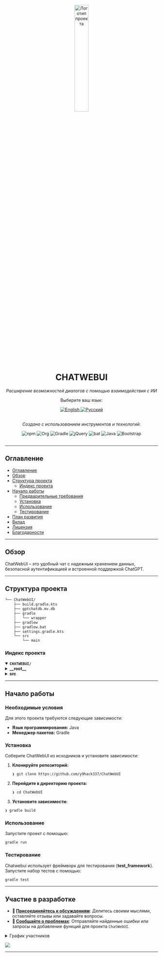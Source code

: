 <div id="top">

<!-- HEADER STYLE: CLASSIC -->
<div align="center">

<img src="https://i.imgur.com/dYuod5A.png" width="30%" style="position: relative; top: 0; right: 0;" alt="Логотип проекта"/>

# CHATWEBUI

<em>Расширение возможностей диалогов с помощью взаимодействия с ИИ</em>

<div align="center">
<p>Выберите ваш язык:</p>
<a href="README.md">
    <img src="https://img.shields.io/badge/Language-English-blue?style=for-the-badge&logo=us&logoColor=white" alt="English">
</a>
<a href="README.ru.md">
    <img src="https://img.shields.io/badge/Язык-Русский-red?style=for-the-badge&logo=ru&logoColor=white" alt="Русский">
</a>
</div>
<br>

<!-- BADGES -->
<!-- local repository, no metadata badges. -->

<em>Создано с использованием инструментов и технологий:</em>

<img src="https://img.shields.io/badge/npm-CB3837.svg?style=default&logo=npm&logoColor=white" alt="npm">
<img src="https://img.shields.io/badge/Org-77AA99.svg?style=default&logo=Org&logoColor=white" alt="Org">
<img src="https://img.shields.io/badge/Gradle-02303A.svg?style=default&logo=Gradle&logoColor=white" alt="Gradle">
<img src="https://img.shields.io/badge/jQuery-0769AD.svg?style=default&logo=jQuery&logoColor=white" alt="jQuery">
<img src="https://img.shields.io/badge/bat-31369E.svg?style=default&logo=bat&logoColor=white" alt="bat">
<img src="https://img.shields.io/badge/Java-ED8B00.svg?style=default&logo=Java&logoColor=white" alt="Java">
<img src="https://img.shields.io/badge/Bootstrap-7952B3.svg?style=default&logo=Bootstrap&logoColor=white" alt="Bootstrap">

</div>
<br>

---

## Оглавление

- [Оглавление](#оглавление)
- [Обзор](#обзор)
- [Структура проекта](#структура-проекта)
    - [Индекс проекта](#индекс-проекта)
- [Начало работы](#начало-работы)
    - [Предварительные требования](#предварительные-требования)
    - [Установка](#установка)
    - [Использование](#использование)
    - [Тестирование](#тестирование)
- [План развития](#план-развития)
- [Вклад](#вклад)
- [Лицензия](#лицензия)
- [Благодарности](#благодарности)

---

## Обзор

ChatWebUI – это удобный чат с надежным хранением данных, безопасной аутентификацией и встроенной поддержкой ChatGPT.

---

## Структура проекта

```sh
└── ChatWebUI/
    ├── build.gradle.kts
    ├── gptchatdb.mv.db
    ├── gradle
    │   └── wrapper
    ├── gradlew
    ├── gradlew.bat
    ├── settings.gradle.kts
    └── src
        └── main
  ```

### Индекс проекта
<details open>
<summary><b><code>CHATWEBUI/</code></b></summary>
<!-- __root__ Submodule -->
<details>
<summary><b>__root__</b></summary>
<blockquote>
<div class='directory-path' style='padding: 8px 0; color: #666;'>
<code><b>⦿ __root__</b></code>
<table style='width: 100%; border-collapse: collapse;'>
<thead>
<tr style='background-color: #f8f9fa;'>
<th style='width: 30%; text-align: left; padding: 8px;'>Имя файла</th>
<th style='text-align: left; padding: 8px;'>Краткое описание</th>
</tr>
</thead>
<tr style='border-bottom: 1px solid #eee;'>
<td style='padding: 8px;'><b><a href='ChatWebUI/blob/master/build.gradle.kts'>build.gradle.kts</a></b></td>
<td style='padding: 8px;'>- Определяет конфигурации проекта и зависимости для приложения Spring Boot, поддерживающего веб-разработку, сохранение данных и безопасную аутентификацию пользователей.<br>- Создает среду на основе Kotlin с необходимыми библиотеками, включая JPA для взаимодействия с базой данных, JWT для безопасности на основе токенов и различные стартеры Spring Boot для упрощения функций приложения.<br>- Дополнительно способствует тестированию и улучшению пользовательского интерфейса с помощью интегрированных веб-ресурсов и фреймворков, способствуя хорошо структурированной и функциональной архитектуре программного обеспечения.</td>
</tr>
<tr style='border-bottom: 1px solid #eee;'>
<td style='padding: 8px;'><b><a href='ChatWebUI/blob/master/gradlew.bat'>gradlew.bat</a></b></td>
<td style='padding: 8px;'>- Предоставляет скрипт запуска Gradle для сред Windows, облегчающий выполнение задач автоматизации сборки для проекта.<br>- Он устанавливает необходимые конфигурации, включая домашний каталог приложений и параметры JVM по умолчанию, обеспечивая правильную идентификацию среды выполнения Java.<br>- Этот скрипт служит ключевой точкой входа для инициализации оболочки Gradle, упрощая общий процесс сборки в архитектуре кодовой базы.</td>
</tr>
<tr style='border-bottom: 1px solid #eee;'>
<td style='padding: 8px;'><b><a href='ChatWebUI/blob/master/settings.gradle.kts'>settings.gradle.kts</a></b></td>
<td style='padding: 8px;'>- Определяет имя корневого проекта как ChatWebUI, устанавливая четкую идентификацию для проекта в его общей архитектуре.<br>- Этот базовый элемент помогает организовать различные модули и компоненты, обеспечивая согласованность и последовательность по всей кодовой базе.<br>- Как часть структуры проекта, он играет решающую роль в облегчении сборок и зависимостей, в конечном итоге поддерживая бесперебойную разработку и совместную работу.</td>
</tr>
</table>
</blockquote>
</details>
<!-- src Submodule -->
<details>
<summary><b>src</b></summary>
<blockquote>
<div class='directory-path' style='padding: 8px 0; color: #666;'>
<code><b>⦿ src</b></code>
<!-- main Submodule -->
<details>
<summary><b>main</b></summary>
<blockquote>
<div class='directory-path' style='padding: 8px 0; color: #666;'>
<code><b>⦿ src.main</b></code>
<!-- java Submodule -->
<details>
<summary><b>java</b></summary>
<blockquote>
<div class='directory-path' style='padding: 8px 0; color: #666;'>
<code><b>⦿ src.main.java</b></code>
<!-- org Submodule -->
<details>
<summary><b>org</b></summary>
<blockquote>
<div class='directory-path' style='padding: 8px 0; color: #666;'>
<code><b>⦿ src.main.java.org</b></code>
<!-- hack337 Submodule -->
<details>
<summary><b>hack337</b></summary>
<blockquote>
<div class='directory-path' style='padding: 8px 0; color: #666;'>
<code><b>⦿ src.main.java.org.hack337.gptchat</b></code>
<!-- gptchat Submodule -->
<details>
<summary><b>gptchat</b></summary>
<blockquote>
<div class='directory-path' style='padding: 8px 0; color: #666;'>
<code><b>⦿ src.main.java.org.hack337.gptchat</b></code>
<table style='width: 100%; border-collapse: collapse;'>
<thead>
<tr style='background-color: #f8f9fa;'>
<th style='width: 30%; text-align: left; padding: 8px;'>Имя файла</th>
<th style='text-align: left; padding: 8px;'>Краткое описание</th>
</tr>
</thead>
<tr style='border-bottom: 1px solid #eee;'>
<td style='padding: 8px;'><b><a href='ChatWebUI/blob/master/src\main\java\org\hack337\gptchat\GptChatApplication.java'>GptChatApplication.java</a></b></td>
<td style='padding: 8px;'>- Запускает приложение GptChat, служащее основной точкой входа в архитектуру проекта.<br>- Используя Spring Boot, он инициализирует контекст и конфигурации приложения, обеспечивая бесшовную интеграцию функций.<br>- Сканируя свойства конфигурации, он позволяет гибко настраивать, тем самым облегчая разработку надежного чат-приложения, основанного на передовых возможностях ИИ.</td>
</tr>
</table>
<!-- config Submodule -->
<details>
<summary><b>config</b></summary>
<blockquote>
<div class='directory-path' style='padding: 8px 0; color: #666;'>
<code><b>⦿ src.main.java.org.hack337.gptchat.config</b></code>
<table style='width: 100%; border-collapse: collapse;'>
<thead>
<tr style='background-color: #f8f9fa;'>
<th style='width: 30%; text-align: left; padding: 8px;'>Имя файла</th>
<th style='text-align: left; padding: 8px;'>Краткое описание</th>
</tr>
</thead>
<tr style='border-bottom: 1px solid #eee;'>
<td style='padding: 8px;'><b><a href='ChatWebUI/blob/master/src\main\java\org\hack337\gptchat\config\JwtProperties.java'>JwtProperties.java</a></b></td>
<td style='padding: 8px;'>- Управляет свойствами JWT (JSON Web Token) в приложении GPTChat, облегчая безопасную аутентификацию и авторизацию пользователей.<br>- Определяя основные атрибуты конфигурации, такие как секретный ключ и время истечения срока действия, он обеспечивает правильную проверку и применение мер безопасности, тем самым играя критически важную роль в общей архитектуре для защиты конфиденциальных данных и поддержания целостности сеанса на протяжении всего приложения.</td>
</tr>
<tr style='border-bottom: 1px solid #eee;'>
<td style='padding: 8px;'><b><a href='ChatWebUI/blob/master/src\main\java\org\hack337\gptchat\config\SecurityConfig.java'>SecurityConfig.java</a></b></td>
<td style='padding: 8px;'>- Устанавливает конфигурации безопасности для приложения, обеспечивая надежную систему аутентификации и авторизации.<br>- Он интегрирует аутентификацию на основе JWT, настраивая правила доступа и управление сеансами.<br>- Разрешая доступ к определенным конечным точкам для общественности и защищая другие, он создает безопасную среду для взаимодействия пользователей в рамках более широкой архитектуры чат-приложения, эффективно защищая конфиденциальные операции.</td>
</tr>
</table>
</blockquote>
</details>
<!-- controller Submodule -->
<details>
<summary><b>controller</b></summary>
<blockquote>
<div class='directory-path' style='padding: 8px 0; color: #666;'>
<code><b>⦿ src.main.java.org.hack337.gptchat.controller</b></code>
<table style='width: 100%; border-collapse: collapse;'>
<thead>
<tr style='background-color: #f8f9fa;'>
<th style='width: 30%; text-align: left; padding: 8px;'>Имя файла</th>
<th style='text-align: left; padding: 8px;'>Краткое описание</th>
</tr>
</thead>
<tr style='border-bottom: 1px solid #eee;'>
<td style='padding: 8px;'><b><a href='ChatWebUI/blob/master/src\main\java\org\hack337\gptchat\controller\AuthController.java'>AuthController.java</a></b></td>
<td style='padding: 8px;'>- AuthController облегчает аутентификацию и регистрацию пользователей в приложении gptchat.<br>- Он предоставляет конечные точки для входа и регистрации пользователей, обеспечивая безопасное взаимодействие с системой аутентификации.<br>- Управляя допустимыми запросами и отвечая соответствующими кодами состояния, он улучшает пользовательский опыт, используя базовый AuthService для обработки логики аутентификации.<br>- Этот компонент играет критически важную роль в общей архитектуре, управляя доступом и безопасностью пользователей.</td>
</tr>
<tr style='border-bottom: 1px solid #eee;'>
<td style='padding: 8px;'><b><a href='ChatWebUI/blob/master/src\main\java\org\hack337\gptchat\controller\ChatApiController.java'>ChatApiController.java</a></b></td>
<td style='padding: 8px;'>- ChatApiController облегчает взаимодействие пользователей в чат-приложении, управляя сеансами чата и обменом сообщениями.<br>- Он позволяет пользователям инициировать новые чаты, извлекать свои существующие чаты и сообщения, отправлять новые сообщения, а также редактировать или генерировать ответы.<br>- Этот контроллер служит основой функциональности чата, обеспечивая бесперебойный опыт вовлечения пользователей в разговоры в отзывчивой и динамичной манере.</td>
</tr>
<tr style='border-bottom: 1px solid #eee;'>
<td style='padding: 8px;'><b><a href='ChatWebUI/blob/master/src\main\java\org\hack337\gptchat\controller\ChatWebController.java'>ChatWebController.java</a></b></td>
<td style='padding: 8px;'>- ChatWebController управляет взаимодействием пользователей в приложении, управляя маршрутизацией для входа, регистрации и функций чата.<br>- Он интегрирует службы пользователей и чата для извлечения и представления данных, специфичных для пользователя, обеспечивая бесперебойный опыт навигации по интерфейсу чата.<br>- Используя архитектуру Spring MVC, он служит центральным узлом для обработки аутентификации пользователей и операций, связанных с чатом.</td>
</tr>
</table>
</blockquote>
</details>
<!-- dto Submodule -->
<details>
<summary><b>dto</b></summary>
<blockquote>
<div class='directory-path' style='padding: 8px 0; color: #666;'>
<code><b>⦿ src.main.java.org.hack337.gptchat.dto</b></code>
<table style='width: 100%; border-collapse: collapse;'>
<thead>
<tr style='background-color: #f8f9fa;'>
<th style='width: 30%; text-align: left; padding: 8px;'>Имя файла</th>
<th style='text-align: left; padding: 8px;'>Краткое описание</th>
</tr>
</thead>
<tr style='border-bottom: 1px solid #eee;'>
<td style='padding: 8px;'><b><a href='ChatWebUI/blob/master/src\main\java\org\hack337\gptchat\dto\AuthRequest.java'>AuthRequest.java</a></b></td>
<td style='padding: 8px;'>- AuthRequest служит объектом передачи данных (DTO) в приложении gptchat, инкапсулирующим данные аутентификации пользователя, в частности, электронную почту и пароль.<br>- Он гарантирует, что предоставленный адрес электронной почты соответствует действительному формату и что оба поля не оставлены пустыми, тем самым обеспечивая соблюдение основных правил проверки.<br>- Эта функциональность упрощает процесс аутентификации пользователя, облегчая безопасные операции входа по всей архитектуре кодовой базы.</td>
</tr>
<tr style='border-bottom: 1px solid #eee;'>
<td style='padding: 8px;'><b><a href='ChatWebUI/blob/master/src\main\java\org\hack337\gptchat\dto\ChatDto.java'>ChatDto.java</a></b></td>
<td style='padding: 8px;'>- ChatDto служит объектом передачи данных в проекте, инкапсулирующим важную информацию о сеансе чата.<br>- Он включает такие атрибуты, как уникальный идентификатор чата, связанный идентификатор пользователя, временную метку создания и коллекцию сообщений.<br>- Эта модель облегчает связь между различными уровнями приложения, гарантируя, что данные, связанные с чатом, структурированы и легко управляемы по всей архитектуре кодовой базы.</td>
</tr>
<tr style='border-bottom: 1px solid #eee;'>
<td style='padding: 8px;'><b><a href='ChatWebUI/blob/master/src\main\java\org\hack337\gptchat\dto\EditMessageRequest.java'>EditMessageRequest.java</a></b></td>
<td style='padding: 8px;'>- Облегчает редактирование содержимого сообщений в чат-приложении, определяя структуру для запросов на редактирование сообщений.<br>- Гарантирует, что любое отправленное содержимое проверяется для предотвращения пустых сообщений, повышая общую целостность и удобство использования системы обмена сообщениями.<br>- Этот DTO играет решающую роль в поддержании надежной связи в архитектуре проекта.</td>
</tr>
<tr style='border-bottom: 1px solid #eee;'>
<td style='padding: 8px;'><b><a href='ChatWebUI/blob/master/src\main\java\org\hack337\gptchat\dto\GptApiResponse.java'>GptApiResponse.java</a></b></td>
<td style='padding: 8px;'>- GptApiResponse служит объектом передачи данных в приложении GPT-чата, инкапсулируя структуру ответа, полученного от GPT API.<br>- Он обеспечивает бесшовную интеграцию, обрабатывая различные свойства, включая статистику использования и варианты ответа, при этом надежно управляя потенциальными изменениями в API.<br>- Этот класс также предоставляет метод для извлечения содержимого первого варианта ответа, повышая удобство использования в общей архитектуре.</td>
</tr>
<tr style='border-bottom: 1px solid #eee;'>
<td style='padding: 8px;'><b><a href='ChatWebUI/blob/master/src\main\java\org\hack337\gptchat\dto\GptRequest.java'>GptRequest.java</a></b></td>
<td style='padding: 8px;'>- GptRequest служит объектом передачи данных, который инкапсулирует основные параметры для выполнения запросов к модели GPT.<br>- Он определяет тип модели и содержит список полезных нагрузок сообщений, каждая из которых представляет взаимодействие пользователя, помощника или системы.<br>- Эта структура облегчает беспрепятственный обмен информацией в более широкой архитектуре приложения GPT-чата, обеспечивая эффективную связь и обработку данных.</td>
</tr>
<tr style='border-bottom: 1px solid #eee;'>
<td style='padding: 8px;'><b><a href='ChatWebUI/blob/master/src\main\java\org\hack337\gptchat\dto\GptResponse.java'>GptResponse.java</a></b></td>
<td style='padding: 8px;'>- Облегчает представление ответов, сгенерированных моделью GPT в приложении.<br>- Используя аннотации данных, он определяет структуру, которая включает ответ и его тип, обеспечивая согласованность по всей кодовой базе.<br>- Этот DTO (объект передачи данных) играет решающую роль в управлении связью между различными компонентами, улучшая общую обработку данных и управление ответами в архитектуре проекта.</td>
</tr>
<tr style='border-bottom: 1px solid #eee;'>
<td style='padding: 8px;'><b><a href='ChatWebUI/blob/master/src\main\java\org\hack337\gptchat\dto\JwtResponse.java'>JwtResponse.java</a></b></td>
<td style='padding: 8px;'>- JwtResponse служит объектом передачи данных, который инкапсулирует структуру ответа JSON Web Token (JWT) в приложении.<br>- Он предоставляет важную информацию, включая сгенерированный токен доступа и его тип, поддерживая безопасные рабочие процессы аутентификации и авторизации пользователей.<br>- Этот объект является неотъемлемой частью архитектуры кодовой базы, облегчая эффективную связь между клиентом и сервером во время процесса аутентификации.</td>
</tr>
<tr style='border-bottom: 1px solid #eee;'>
<td style='padding: 8px;'><b><a href='ChatWebUI/blob/master/src\main\java\org\hack337\gptchat\dto\MessageDto.java'>MessageDto.java</a></b></td>
<td style='padding: 8px;'>- MessageDto служит объектом передачи данных в архитектуре приложения GPT Chat, инкапсулирующим основные атрибуты чат-сообщения, включая его уникальный идентификатор, связанный идентификатор чата, роль пользователя, текстовое содержимое и временную метку.<br>- Эта структура облегчает эффективную обработку данных между различными уровнями приложения, способствуя чистому взаимодействию и поддержанию согласованности в представлении сообщений по всей системе.</td>
</tr>
<tr style='border-bottom: 1px solid #eee;'>
<td style='padding: 8px;'><b><a href='ChatWebUI/blob/master/src\main\java\org\hack337\gptchat\dto\RegisterRequest.java'>RegisterRequest.java</a></b></td>
<td style='padding: 8px;'>- RegisterRequest служит объектом передачи данных в приложении GPT Chat, облегчая регистрацию пользователя путем инкапсуляции важной информации о пользователе.<br>- Он гарантирует, что предоставленный адрес электронной почты является действительным и не пустым, одновременно обеспечивая соблюдение требований к длине пароля.<br>- Этот механизм проверки играет решающую роль в поддержании целостности данных и повышении безопасности в процессе регистрации пользователей приложения.</td>
</tr>
<tr style='border-bottom: 1px solid #eee;'>
<td style='padding: 8px;'><b><a href='ChatWebUI/blob/master/src\main\java\org\hack337\gptchat\dto\SendMessageResponse.java'>SendMessageResponse.java</a></b></td>
<td style='padding: 8px;'>- Определяет объект передачи данных для инкапсуляции ответа от функции отправки сообщений в приложении GPT Chat.<br>- Он облегчает обмен пользовательскими и помощниковыми сообщениями, оптимизируя связь между различными компонентами системы.<br>- Эта структура улучшает читаемость и поддерживаемость кода, обеспечивая четкое представление результатов взаимодействия в более широкой архитектуре.</td>
</tr>
</table>
</blockquote>
</details>
<!-- entity Submodule -->
<details>
<summary><b>entity</b></summary>
<blockquote>
<div class='directory-path' style='padding: 8px 0; color: #666;'>
<code><b>⦿ src.main.java.org.hack337.gptchat.entity</b></code>
<table style='width: 100%; border-collapse: collapse;'>
<thead>
<tr style='background-color: #f8f9fa;'>
<th style='width: 30%; text-align: left; padding: 8px;'>Имя файла</th>
<th style='text-align: left; padding: 8px;'>Краткое описание</th>
</tr>
</thead>
<tr style='border-bottom: 1px solid #eee;'>
<td style='padding: 8px;'><b><a href='ChatWebUI/blob/master/src\main\java\org\hack337\gptchat\entity\Chat.java'>Chat.java</a></b></td>
<td style='padding: 8px;'>- Определяет сущность Chat в приложении GPT Chat, представляющую разговор, связанный с конкретным пользователем.<br>- Он автоматически отслеживает временную метку создания и поддерживает список связанных сообщений, обеспечивая структурированное и постоянное хранение взаимодействий в чате.<br>- Эта сущность играет решающую роль в управлении пользовательскими разговорами, способствуя общей функциональности чат-системы как части архитектуры проекта.</td>
</tr>
<tr style='border-bottom: 1px solid #eee;'>
<td style='padding: 8px;'><b><a href='ChatWebUI/blob/master/src\main\java\org\hack337\gptchat\entity\Message.java'>Message.java</a></b></td>
<td style='padding: 8px;'>- Определяет сущность Message, представляющую запись разговора в приложении GPT Chat.<br>- Он устанавливает связи с сущностью Chat и обеспечивает проверку необходимых полей.<br>- Захватывая содержимое сообщения, связанную роль и временную метку создания, эта сущность играет решающую роль в управлении взаимодействием пользователей и поддержании целостности историй чата в общей архитектуре проекта.</td>
</tr>
<tr style='border-bottom: 1px solid #eee;'>
<td style='padding: 8px;'><b><a href='ChatWebUI/blob/master/src\main\java\org\hack337\gptchat\entity\Role.java'>Role.java</a></b></td>
<td style='padding: 8px;'>- Определяет набор ролей в приложении, в частности Пользователь, Помощник и Система.<br>- Эти роли являются неотъемлемой частью общей архитектуры проекта, облегчая четкие различия между различными сущностями, которые взаимодействуют в экосистеме чат-приложений.<br>- Назначенные роли определяют поведение и разрешения, обеспечивая организованный поток взаимодействий и улучшая пользовательский опыт в системе.</td>
</tr>
<tr style='border-bottom: 1px solid #eee;'>
<td style='padding: 8px;'><b><a href='ChatWebUI/blob/master/src\main\java\org\hack337\gptchat\entity\User.java'>User.java</a></b></td>
<td style='padding: 8px;'>- Сущность User моделирует пользователя приложения, инкапсулируя важные атрибуты, такие как адрес электронной почты, пароль и информация о временной метке для создания и последнего входа.<br>- Он обеспечивает уникальность электронной почты и обеспечивает проверку важных полей.<br>- Кроме того, он устанавливает связь с сущностями чата, позволяя эффективно извлекать и управлять данными чата, специфичными для пользователя.<br>- Эта архитектура поддерживает аутентификацию и взаимодействие пользователей в рамках более широкого фреймворка чат-приложения.</td>
</tr>
</table>
</blockquote>
</details>
<!-- exception Submodule -->
<details>
<summary><b>exception</b></summary>
<blockquote>
<div class='directory-path' style='padding: 8px 0; color: #666;'>
<code><b>⦿ src.main.java.org.hack337.gptchat.exception</b></code>
<table style='width: 100%; border-collapse: collapse;'>
<thead>
<tr style='background-color: #f8f9fa;'>
<th style='width: 30%; text-align: left; padding: 8px;'>Имя файла</th>
<th style='text-align: left; padding: 8px;'>Краткое описание</th>
</tr>
</thead>
<tr style='border-bottom: 1px solid #eee;'>
<td style='padding: 8px;'><b><a href='ChatWebUI/blob/master/src\main\java\org\hack337\gptchat\exception\GlobalExceptionHandler.java'>GlobalExceptionHandler.java</a></b></td>
<td style='padding: 8px;'>- GlobalExceptionHandler охватывает основную функциональность для централизованной обработки исключений в приложении, гарантируя, что все сценарии ошибок управляются согласованно.<br>- Он обрабатывает различные исключения, такие как отсутствие ресурса, сбои проверки, проблемы аутентификации и отказы в доступе, предоставляя структурированные ответы с соответствующими деталями.<br>- Это улучшает общий пользовательский опыт, предоставляя значимую обратную связь для ошибок, возникающих во время взаимодействия с API.</td>
</tr>
<tr style='border-bottom: 1px solid #eee;'>
<td style='padding: 8px;'><b><a href='ChatWebUI/blob/master/src\main\java\org\hack337\gptchat\exception\ResourceNotFoundException.java'>ResourceNotFoundException.java</a></b></td>
<td style='padding: 8px;'>- ResourceNotFoundException служит настраиваемым исключением в архитектуре проекта, специально разработанным для обработки сценариев, когда запрошенные ресурсы не найдены.<br>- Интегрируясь с управлением статусом ответа Spring, он гарантирует, что пользователи получают соответствующие HTTP-ответы NOT FOUND.<br>- Это повышает общую надежность и удобство использования приложения, предоставляя значимую обратную связь во время операций, связанных с извлечением ресурсов.</td>
</tr>
</table>
</blockquote>
</details>
<!-- repository Submodule -->
<details>
<summary><b>repository</b></summary>
<blockquote>
<div class='directory-path' style='padding: 8px 0; color: #666;'>
<code><b>⦿ src.main.java.org.hack337.gptchat.repository</b></code>
<table style='width: 100%; border-collapse: collapse;'>
<thead>
<tr style='background-color: #f8f9fa;'>
<th style='width: 30%; text-align: left; padding: 8px;'>Имя файла</th>
<th style='text-align: left; padding: 8px;'>Краткое описание</th>
</tr>
</thead>
<tr style='border-bottom: 1px solid #eee;'>
<td style='padding: 8px;'><b><a href='ChatWebUI/blob/master/src\main\java\org\hack337\gptchat\repository\ChatRepository.java'>ChatRepository.java</a></b></td>
<td style='padding: 8px;'>- Облегчает управление и извлечение данных чата в приложении, предоставляя основные методы запросов, которые связывают сущности чата с их связанными пользователями.<br>- Этот интерфейс позволяет беспрепятственно извлекать записи чата, поддерживает упорядочивание по дате создания и позволяет включать сообщения при доступе к определенным чатам.<br>- Он играет критически важную роль в улучшении общей функциональности функции чата в системе.</td>
</tr>
<tr style='border-bottom: 1px solid #eee;'>
<td style='padding: 8px;'><b><a href='ChatWebUI/blob/master/src\main\java\org\hack337\gptchat\repository\MessageRepository.java'>MessageRepository.java</a></b></td>
<td style='padding: 8px;'>- Предоставляет интерфейс репозитория для управления сущностями Message в приложении.<br>- Он использует Spring Data JPA для облегчения операций CRUD, обеспечивая бесперебойное сохранение и извлечение данных.<br>- Эта функциональность имеет решающее значение для общей архитектуры, обеспечивая эффективное хранение и доступ к сообщениям, тем самым поддерживая основную цель приложения по облегчению взаимодействия в чате.</td>
</tr>
<tr style='border-bottom: 1px solid #eee;'>
<td style='padding: 8px;'><b><a href='ChatWebUI/blob/master/src\main\java\org\hack337\gptchat\repository\UserRepository.java'>UserRepository.java</a></b></td>
<td style='padding: 8px;'>- UserRepository служит важным компонентом проекта, предоставляя интерфейс для доступа к данным и их манипулирования, связанных с сущностями User.<br>- Благодаря своим методам он облегчает извлечение и проверку пользователей на основе адресов электронной почты, тем самым расширяя возможности управления пользователями в более широкой архитектуре.<br>- Этот репозиторий играет жизненно важную роль в обеспечении бесшовной интеграции с базой данных, поддерживая эффективные операции, связанные с пользователями, в приложении.</td>
</tr>
</table>
</blockquote>
</details>
<!-- security Submodule -->
<details>
<summary><b>security</b></summary>
<blockquote>
<div class='directory-path' style='padding: 8px 0; color: #666;'>
<code><b>⦿ src.main.java.org.hack337.gptchat.security</b></code>
<table style='width: 100%; border-collapse: collapse;'>
<thead>
<tr style='background-color: #f8f9fa;'>
<th style='width: 30%; text-align: left; padding: 8px;'>Имя файла</th>
<th style='text-align: left; padding: 8px;'>Краткое описание</th>
</tr>
</thead>
<tr style='border-bottom: 1px solid #eee;'>
<td style='padding: 8px;'><b><a href='ChatWebUI/blob/master/src\main\java\org\hack337\gptchat\security\JwtAuthenticationFilter.java'>JwtAuthenticationFilter.java</a></b></td>
<td style='padding: 8px;'>- JwtAuthenticationFilter служит жизненно важным компонентом в архитектуре безопасности приложения, управляя проверкой JSON Web Token (JWT) и аутентификацией пользователей.<br>- Он перехватывает HTTP-запросы для извлечения и проверки JWT, впоследствии обновляя контекст безопасности с данными аутентификации пользователя.<br>- Этот процесс обеспечивает безопасный контроль доступа, тем самым повышая общую защиту ресурсов приложения от несанкционированного доступа.</td>
</tr>
<tr style='border-bottom: 1px solid #eee;'>
<td style='padding: 8px;'><b><a href='ChatWebUI/blob/master/src\main\java\org\hack337\gptchat\security\JwtTokenProvider.java'>JwtTokenProvider.java</a></b></td>
<td style='padding: 8px;'>- JwtTokenProvider облегчает безопасную аутентификацию и авторизацию пользователей в приложении, управляя JSON Web Tokens (JWT).<br>- Он генерирует токены на основе учетных данных пользователя, проверяет их и извлекает информацию о пользователе из токенов.<br>- Разрешая токены из HTTP-запросов, он гарантирует, что только аутентифицированные пользователи могут получать доступ к защищенным ресурсам, тем самым улучшая общую архитектуру безопасности кодовой базы.</td>
</tr>
<tr style='border-bottom: 1px solid #eee;'>
<td style='padding: 8px;'><b><a href='ChatWebUI/blob/master/src\main\java\org\hack337\gptchat\security\UserDetailsServiceImpl.java'>UserDetailsServiceImpl.java</a></b></td>
<td style='padding: 8px;'>- Облегчает аутентификацию и управление пользователями в приложении, реализуя интерфейс UserDetailsService.<br>- Он извлекает информацию о пользователе из базы данных на основе электронной почты или идентификатора пользователя, обеспечивая безопасную идентификацию во время процессов входа.<br>- Инкапсулируя пользовательские данные и роли, он поддерживает общую архитектуру безопасности проекта, обеспечивая надежную авторизацию пользователей и контроль доступа.</td>
</tr>
</table>
</blockquote>
</details>
<!-- service Submodule -->
<details>
<summary><b>service</b></summary>
<blockquote>
<div class='directory-path' style='padding: 8px 0; color: #666;'>
<code><b>⦿ src.main.java.org.hack337.gptchat.service</b></code>
<table style='width: 100%; border-collapse: collapse;'>
<thead>
<tr style='background-color: #f8f9fa;'>
<th style='width: 30%; text-align: left; padding: 8px;'>Имя файла</th>
<th style='text-align: left; padding: 8px;'>Краткое описание</th>
</tr>
</thead>
<tr style='border-bottom: 1px solid #eee;'>
<td style='padding: 8px;'><b><a href='ChatWebUI/blob/master/src\main\java\org\hack337\gptchat\service\AuthService.java'>AuthService.java</a></b></td>
<td style='padding: 8px;'>- AuthService служит критически важным компонентом системы аутентификации в архитектуре проекта, облегчая процессы регистрации и входа пользователей.<br>- Он обеспечивает безопасное управление учетными данными пользователей, подтверждая уникальность адресов электронной почты при регистрации и генерируя токены JWT при успешном входе.<br>- Кроме того, он отслеживает активность пользователей, обновляя временные метки входа, повышая общую безопасность и удобство использования.</td>
</tr>
<tr style='border-bottom: 1px solid #eee;'>
<td style='padding: 8px;'><b><a href='ChatWebUI/blob/master/src\main\java\org\hack337\gptchat\service\ChatService.java'>ChatService.java</a></b></td>
<td style='padding: 8px;'>- ChatService координирует основные функции чат-приложения, позволяя пользователям инициировать новые чаты, извлекать истории своих чатов и взаимодействовать с разговорным ИИ.<br>- Управляя обменом сообщениями, включая отправку и повторную генерацию пользовательских и помощниковых сообщений, он обеспечивает бесперебойное общение.<br>- Его интеграция с репозиториями и пользовательскими службами лежит в основе надежной архитектуры, которая уделяет приоритетное внимание вовлечению пользователей и взаимодействию с ответами, управляемыми ИИ.</td>
</tr>
<tr style='border-bottom: 1px solid #eee;'>
<td style='padding: 8px;'><b><a href='ChatWebUI/blob/master/src\main\java\org\hack337\gptchat\service\GptService.java'>GptService.java</a></b></td>
<td style='padding: 8px;'>- GptService облегчает взаимодействие с GPT API, позволяя извлекать ответы, сгенерированные ИИ, на основе истории чата пользователя.<br>- Собирая запросы из сохраненных сообщений и обрабатывая связь с API, он обеспечивает бесшовную интеграцию возможностей ИИ в приложение.<br>- Эта служба улучшает пользовательский опыт, предоставляя динамические и контекстуально релевантные ответы, в конечном итоге способствуя достижению цели проекта по обеспечению интеллектуального взаимодействия в чате.</td>
</tr>
<tr style='border-bottom: 1px solid #eee;'>
<td style='padding: 8px;'><b><a href='ChatWebUI/blob/master/src\main\java\org\hack337\gptchat\service\UserService.java'>UserService.java</a></b></td>
<td style='padding: 8px;'>- UserService предоставляет функциональность для получения текущего аутентифицированного пользователя в приложении.<br>- Он использует Spring Security для доступа к деталям аутентификации пользователя и извлекает информацию о пользователе из UserRepository по их электронной почте.<br>- Инкапсулируя эту логику, служба упрощает управление пользователями и улучшает общую архитектуру приложения, обеспечивая безопасный доступ к пользовательским данным на протяжении всего проекта.</td>
</tr>
</table>
</blockquote>
</details>
</blockquote>
</details>
</blockquote>
</details>
</blockquote>
</details>
</blockquote>
</details>
<!-- resources Submodule -->
<details>
<summary><b>resources</b></summary>
<blockquote>
<div class='directory-path' style='padding: 8px 0; color: #666;'>
<code><b>⦿ src.main.resources</b></code>
<!-- templates Submodule -->
<details>
<summary><b>templates</b></summary>
<blockquote>
<div class='directory-path' style='padding: 8px 0; color: #666;'>
<code><b>⦿ src.main.resources.templates</b></code>
<table style='width: 100%; border-collapse: collapse;'>
<thead>
<tr style='background-color: #f8f9fa;'>
<th style='width: 30%; text-align: left; padding: 8px;'>Имя файла</th>
<th style='text-align: left; padding: 8px;'>Краткое описание</th>
</tr>
</thead>
<tr style='border-bottom: 1px solid #eee;'>
<td style='padding: 8px;'><b><a href='ChatWebUI/blob/master/src\main\resources\templates\chat.html'>chat.html</a></b></td>
<td style='padding: 8px;'>- HTML-шаблон чата облегчает взаимодействие пользователей в ChatApp, предоставляя динамичный и визуально привлекательный интерфейс.<br>- Он включает боковую панель для навигации по чату, область отображения сообщений и элементы управления вводом для отправки сообщений.<br>- Улучшенный с помощью Tailwind CSS и jQuery, этот шаблон упрощает работу с чатом, обеспечивая связь в реальном времени и управление пользователями, что является неотъемлемой частью общей структуры приложения.</td>
</tr>
<tr style='border-bottom: 1px solid #eee;'>
<td style='padding: 8px;'><b><a href='ChatWebUI/blob/master/src\main\resources\templates\login.html'>login.html</a></b></td>
<td style='padding: 8px;'>- Облегчая аутентификацию пользователей для ChatApp, HTML-шаблон входа предоставляет удобный интерфейс для безопасного входа пользователей с их электронной почтой и паролем.<br>- Улучшенный отзывчивым дизайном и стильными компонентами с использованием Tailwind CSS и анимации, он также направляет новых пользователей на страницу регистрации, обеспечивая плавный переход между созданием учетной записи и доступом, способствуя общей надежности пользовательского опыта приложения.</td>
</tr>
<tr style='border-bottom: 1px solid #eee;'>
<td style='padding: 8px;'><b><a href='ChatWebUI/blob/master/src\main\resources\templates\register.html'>register.html</a></b></td>
<td style='padding: 8px;'>- Облегчает регистрацию пользователей для ChatApp, предоставляя интуитивно понятную, адаптивную HTML-форму.<br>- Пользователи могут вводить свой адрес электронной почты, пароль и подтверждение пароля, обеспечивая оптимизированный процесс адаптации.<br>- Включает клиентскую проверку и обратную связь с пользователем для обработки ошибок и сообщений об успехе.<br>- Расположенный в каталоге шаблонов, он легко интегрируется в более широкую архитектуру приложения, улучшая взаимодействие с пользователем и доступность.</td>
</tr>
</table>
</blockquote>
</details>
</blockquote>
</details>
</blockquote>
</details>
</blockquote>
</details>
</blockquote>
</details>
</blockquote>
</details>
</blockquote>
</details>
</details>

---

## Начало работы

### Необходимые условия

Для этого проекта требуются следующие зависимости:

- **Язык программирования:** Java
- **Менеджер пакетов:** Gradle

### Установка

Соберите ChatWebUI из исходников и установите зависимости:

1. **Клонируйте репозиторий:**

    ```sh
    ❯ git clone https://github.com/y9hack337/ChatWebUI
    ```

2. **Перейдите в директорию проекта:**

    ```sh
    ❯ cd ChatWebUI
    ```

3. **Установите зависимости:**

<!-- ЗНАЧОК SHIELDS В ДАННЫЙ МОМЕНТ ОТКЛЮЧЁН -->
<!-- [![gradle][gradle-shield]][gradle-link] -->
<!-- ССЫЛКИ -->
<!-- [gradle-shield]: https://img.shields.io/badge/Gradle-02303A.svg?style={badge_style}&logo=gradle&logoColor=white -->
<!-- [gradle-link]: https://gradle.org/ -->

```sh
❯ gradle build
```

### Использование

Запустите проект с помощью:
```sh
gradle run
```

### Тестирование

Chatwebui использует фреймворк для тестирования {__test_framework__}. Запустите набор тестов с помощью:
```sh
gradle test
```

---

## Участие в разработке

- **💬 [Присоединяйтесь к обсуждениям](https://github.com/y9hack337/ChatWebUI/discussions)**: Делитесь своими мыслями, оставляйте отзывы или задавайте вопросы.
- **🐛 [Сообщайте о проблемах](https://github.com/y9hack337/ChatWebUI/issues)**: Отправляйте найденные ошибки или запросы на добавление функций для проекта `ChatWebUI`.


<details closed>
<summary>График участников</summary>
<br>
<p align="left">
   <a href="https://github.com/y9hack337/ChatWebUI/graphs/contributors">
      <img src="https://contrib.rocks/image?repo=y9hack337/ChatWebUI">
   </a>
</p>
</details>

[![][back-to-top]](#top)

</div>


[back-to-top]: https://img.shields.io/badge/-НАВЕРХ-151515?style=flat-square

---
